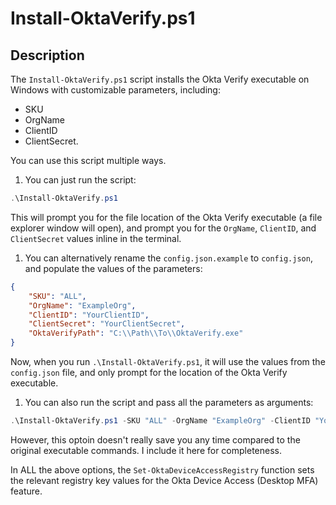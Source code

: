 # Install-OktaVerify.ps1

## Description

The `Install-OktaVerify.ps1` script installs the Okta Verify executable on Windows with customizable parameters, including:
- SKU
- OrgName
- ClientID
- ClientSecret.

You can use this script multiple ways.

1. You can just run the script:

```powershell
.\Install-OktaVerify.ps1
```

This will prompt you for the file location of the Okta Verify executable (a file explorer window will open), and prompt you for the `OrgName`, `ClientID`, and `ClientSecret` values inline in the terminal.

1. You can alternatively rename the `config.json.example` to `config.json`, and populate the values of the parameters:

```json
{
    "SKU": "ALL",
    "OrgName": "ExampleOrg",
    "ClientID": "YourClientID",
    "ClientSecret": "YourClientSecret",
    "OktaVerifyPath": "C:\\Path\\To\\OktaVerify.exe"
}
```

Now, when you run `.\Install-OktaVerify.ps1`, it will use the values from the `config.json` file, and only prompt for the location of the Okta Verify executable.

1. You can also run the script and pass all the parameters as arguments:

```powershell
.\Install-OktaVerify.ps1 -SKU "ALL" -OrgName "ExampleOrg" -ClientID "YourClientID" -ClientSecret "YourClientSecret"
```

However, this optoin doesn't really save you any time compared to the original executable commands. I include it here for completeness.

In ALL the above options, the `Set-OktaDeviceAccessRegistry` function sets the relevant registry key values for the Okta Device Access (Desktop MFA) feature.
